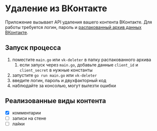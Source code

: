 # Удаление из ВКонтакте

Приложение вызывает API удаления вашего контента ВКонтакте. Для работы требуется логин, пароль и [распакованный архив данных ВКонтакте](https://vk.com/data_protection?section=rules&scroll_to_archive=1).

## Запуск процесса

1. поместите `main.go` или `vk-deleter` в папку распакованного архива
   1. если запуск через `main.go`, добавьте данные `client_id` и `client_secret` в нужные константы
1. запустите `go run main.go` или `vk-deleter`
1. введите логин, пароль и двухфакторный код
1. наблюдайте за консолью, могут вылезти ошибки

## Реализованные виды контента

- [x] комментарии
- [ ] записи на стене
- [ ] лайки
